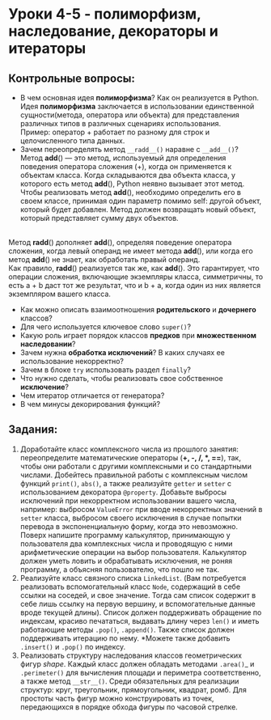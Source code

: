 # Уроки 4-5 - полиморфизм, наследование, декораторы и итераторы
## Контрольные вопросы:
- В чем основная идея __полиморфизма__? Как он реализуется в Python.
<br> Идея __полиморфизма__ заключается в использовании единственной сущности(метода, оператора или объекта) для представления различных типов в различных сценариях использования.
<br> Пример: оператор + работает по разному для строк и целочисленного типа данных.
- Зачем переопределять метод `__radd__()` наравне с 
`__add__()`?
<br>Метод __add__() — это метод, используемый для определения поведения оператора сложения (+), когда он применяется к объектам класса. Когда складываются два объекта класса, у которого есть метод __add__(), Python неявно вызывает этот метод.
<br>Чтобы реализовать метод __add__(), необходимо определить его в своем классе, принимая один параметр помимо self: другой объект, который будет добавлен. Метод должен возвращать новый объект, который представляет сумму двух объектов.


<br>Метод __radd__() дополняет __add__(), определяя поведение оператора сложения, когда левый операнд не имеет метода __add__(), или когда его метод __add__() не знает, как обработать правый операнд.
<br>Как правило, __radd__() реализуется так же, как __add__(). Это гарантирует, что операции сложения, включающие экземпляры класса, симметричны, то есть a + b даст тот же результат, что и b + a, когда один из них является экземпляром вашего класса.
- Как можно описать взаимоотношения 
__родительского__ и __дочернего__ классов?
- Для чего используется ключевое 
слово `super()`?
- Какую роль играет порядок классов __предков__
при __множественном наследовании__?
- Зачем нужна __обработка исключений__? В каких 
случаях ее использование некорректно?
- Зачем в блоке `try` использовать раздел
`finally`?
- Что нужно сделать, чтобы реализовать 
свое собственное __исключение__?
- Чем итератор отличается от генератора?
- В чем минусы декорирования функций?


## Задания:
1) Доработайте класс комплексного числа из прошлого 
занятия: переопределите математические 
операторы (__+, -, /, *, ==__), так, чтобы они
работали с другими комплексными и со стандартными
числами. Добейтесь правильной работы с комплексным 
числом функций `print()`, `abs()`, а также
реализуйте `getter` и `setter` 
с использованием декоратора `@property`. Добавьте 
выбросы исключений при некорректном использовании 
вашего числа, например: выбросом `ValueError` при вводе 
некорректных значений в `setter` класса, выбросом своего исключения в 
случае попытки перевода в экспоненциальную 
форму, когда это невозможно. Поверх напишите программу 
калькулятор, принимающую у пользователя два комплексных
числа и проводящую с ними арифметические операции на
выбор пользователя. Калькулятор должен уметь ловить и 
обрабатывать исключения, не роняя программу,
а объясняя пользователю, что пошло не так.
2) Реализуйте класс связного списка `LinkedList`. 
(Вам потребуется реализовать вспомогательный класс `Node`,
содержащий в себе ссылки на соседей, и свое значение. Тогда
сам список содержит в себе лишь ссылку на первую вершину,
и вспомогательные данные вроде текущей длины). Список 
должен поддерживать обращение по индексам, красиво печататься,
выдавать длину через `len()` и иметь работающие методы
`.pop()`, `.append()`. Также список должен поддерживать
итерацию по нему. *Можете также добавить `.insert()` и 
`.pop()` по индексу.
3) Реализовать структуру наследования классов 
геометрических фигур *shape*. Каждый 
класс должен обладать методами `.area()`_ и 
`.perimeter()` для вычисления площади и 
периметра соответственно, а также метод `__str__()`. Среди обязательных для 
реализации структур: круг, треугольник, 
прямоугольник, квадрат, ромб. Для простоты часть фигур
можно конструировать из точек, 
передающихся в порядке обхода фигуры по 
часовой стрелке.
